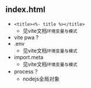 ## index.html

- `<title><%- title %></title>`
  - 见vite文档`环境变量与模式`
- vite pwa ?
- .env
  - 见vite文档`环境变量与模式`
- import.meta
  - 见vite文档`环境变量与模式`
- process？
  - nodejs全局对象